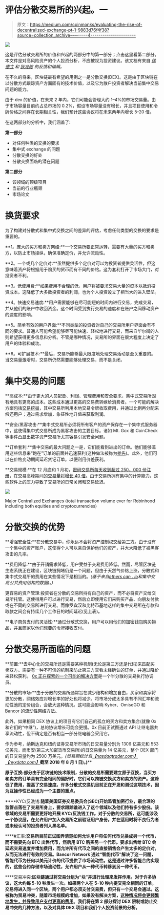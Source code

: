 # 评估分散交易所的兴起。一

> 原文：<https://medium.com/coinmonks/evaluating-the-rise-of-decentralized-exchange-pt-1-9883d76f4f38?source=collection_archive---------4----------------------->

![](img/e16291d3c3815ff4ce52dfcc06d5ea2d.png)

这是评估分散交易所的价值和兴起的两部分中的第一部分；点击这里看第二部分。本文件是对高风险资产的个人投资分析，不应被视为投资建议。该文档有来自 [*徐德立*](https://medium.com/u/2029f26ffab8?source=post_page-----9883d76f4f38--------------------------------) *和* [*狄龙陈*](https://medium.com/u/b1d8cbfdefbb?source=post_page-----9883d76f4f38--------------------------------) *的反馈和编辑。*

在不久的将来，区块链最有希望的用例之一是分散交换(DEX)。这是由于区块链在以分散方式跟踪资产方面固有的技术价值，以及它为散户投资者解决当前集中交易问题的能力。

由于 dex 的价值，在未来 2 年内，它们可能会管理大约 1–4%的市场交易量。由于市场容量目前约占总市场的 0.2%，假设市场容量没有增长，并且项目使用和令牌价格之间存在长期相关性，我们预计这些协议将在未来两年内增长 5-20 倍。

在这两部分的分析中，我们涵盖了:

**第一部分**

*   对任何种类的交换的要求
*   集中式 exchange 的问题
*   分散交换的好处
*   分散交换面临的潜在问题

**第二部分**

*   该领域的顶级项目
*   当前的行业瓶颈
*   市场论文

# **换货要求**

为了构建对分散式和集中式交换之间的差异的评估，考虑任何类型的交换的要求是重要的。

**1。庞大的买方和卖方网络:**一个交易所要正常运转，需要有大量的买方和卖方，以防止市场操纵，确保准确定价，并允许流动性。

**2。一个或几个定价对:**虽然提供多个定价对可以为投资者提供灵活性，但这意味着资产将根据用于购买的货币而有不同的价格。这为套利打开了市场大门，对投资者不利。

**3。低使用费:**如果费用不合理的低，用户将被要求交易大量的资本以抵消投资成本。这降低了大多数投资者的利润，也为个人投资设立了相当大的进入壁垒。

**4。快速交易速度:**用户需要能够在尽可能短的时间内进行交易，完成交易，并从他们的账户中收回资金。这个时间受到执行交易的速度和在账户之间移动资产的速度的影响。

**5。简单有效的用户界面:**不同类型的投资者对自己的交易所用户界面会有不同的要求。普通人可能希望能够尽可能快速、轻松地进行交易，而来自华尔街的人则希望获得更多信息和分析。不管是哪种情况，交易所的界面在很大程度上决定了用户的体验和成功。

**6。可扩展技术:**最后，交易所能够最大限度地处理交易活动是至关重要的。当交易量激增时，交易所仍然需要能够处理交易，而不是关闭。

# **集中交易的问题**

**高成本:**由于更大的人员配备、利润、管理费用和安全要求，集中式交易所固有地具有更高的成本。这些成本通过更高的交易费转嫁给消费者。一个可能的解决方案包括[交易挖掘](/zkcapital/how-asian-exchanges-and-investors-are-making-huge-profits-through-trade-driven-mining-92745c4b5693)，其中交易所利用本地交易令牌收取费用，并通过比例再分配来偿还用户；通过需求增加，象征性地升值来获取利润。

**安全/黑客攻击:**集中式交易所必须将所有客户的资产保存在一个集中式服务器中，这使得集中式交易所成为黑客攻击的主要目标。诸如 Mt. Gox 和 CoinCheck 等事件凸显出数字资产交易所尤其容易引发安全问题。

**订单套利:**集中交易的最大问题之一是，它们能看到进出的订单。他们能够滥用这些信息来“跑在”订单的前面并迅速获利(这种做法被称为[抢先](https://www.ft.com/content/9a09df46-4f18-11e6-88c5-db83e98a590a))。此外，他们可以在价格变动期间延迟贷记订单，以便利用价差获利。

**交易规模:**在 12 月底和 1 月初，[密码交易所每天收到超过 250，000 份注册](https://cointelegraph.com/news/binance-bitfinex-bittrex-temporarily-say-no-to-new-users)，在交易高峰期间[的交易量将增长 40 倍](https://finance.yahoo.com/news/coinbase-halts-litecoin-ether-trades-174049125.html)。由于交易所拥有集中的计算能力，这些软件上的压力导致了交易所的日常关闭和交易延迟。

![](img/6037cd3a5748734d9a056246f91d457c.png)

Major Centralized Exchanges (total transaction volume ever for Robinhood including both equities and cryptocurrencies)

# **分散交换的优势**

**增强安全性:**在分散交易中，你永远不会将资产控制权交给第三方。由于没有一个集中的资产账户，这使得个人可以亲自保护他们的资产，并大大降低了被黑客攻击的几率。

**费用降低:**由于开销需求降低，用户受益于交易费用降低。然而，尽管区块链生态系统正在建设，区块链拥堵仍是一个问题，但由于天然气价格上涨，分散式和集中式交易所的费用在某些情况下是相当的。*(基于来自*[*ethers can . io*](https://etherscan.io/)*和集中交易公共费用结构的数据)。)*

更容易的资产管理:投资者在分散的交易所持有自己的资产，而不必将资产交给交易所托管。这使得用户可以进行交易，然后立即使用它们来购买产品、向朋友付款或在不同的交易所进行交易。而像罗宾汉和比特币基地这样的集中交易所在存款和取款之间会有持续几个工作日的时间延迟(见上表)。

**电子商务支付的灵活性:**通过分散式交换，用户可以用他们的加密钱包购买物品，并且商家以他们想要的令牌接收支付。

# **分散交易所面临的问题**

**前置:**去中心化的交易所还是需要某种机制(无论是第三方还是代码)来匹配买卖双方。需要有一种不可信的机制来防止第三方查看未经确认的订单，并通过降价来轻松获利。 [0x 正在探索的一个可能的解决方案](https://blog.0xproject.com/front-running-griefing-and-the-perils-of-virtual-settlement-part-2-921b00109e21)是一个半分散的交易执行协调员。

**分散的市场:**由于分散的交易所通常旨在减少结构和增加自由，买家和卖家将更加分散，网络效应对增长率的好处也将减少。将市场分成太多具有不同汇率和流动性池的定价组合，会放大这种情况。这可能会影响 Kyber、OmiseGO 和 Bancor 的流动性网络方法。

此外，如果相同 DEX 协议上的项目有它们自己的孤立的买方和卖方集合(就像 0x 和它们的“中继”)，总的协议增长可能会更慢。0x 目前正试图通过 API 让继电器共享流动性，但不确定是否有相当一部分继电器会采用它。

作为参考，纳斯达克和纽约证券交易所市场的日交易量分别为 1306 亿美元和 553 亿美元，而币安(第三大加密货币交易所)的日交易量为 14 亿美元，整个 DEX 部门的日交易量约为 2500 万美元。*(贸易额统计自*[*【nasdaqtrader.com】*](https://www.nasdaqtrader.com/)*[*【nyxdata.com】*](http://www.nyxdata.com/nysedata/asp/factbook/viewer_edition.asp?mode=table&key=3141&category=3)*[](https://coinmarketcap.com/)**截至 2018 年 8 月 1 日)。)****

**原子互换:部分由于区块链的技术限制，分散的交易所需要建立原子互换，当买方和卖方的订单具有完全相同的偏好时，它们可以跨链交换买方和卖方的资产。这降低了费用，提高了交易速度。许多分散式交换机目前正在开发和测试这项技术，因为互操作性已经成为一个主要的重点。**

****KYC/反洗钱:**随着美国证券交易委员会(SEC)开始监管加密行业，最合理的监管点落在了交易所身上，要求跟踪谁进入了这个领域以及他们持有多少股份。该领域的交易所需要更好地开展 KYC/反洗钱工作。对于分散的交易所，这可能涉及一个协议层，在允许用户加入交易所之前验证用户身份，并在适用时将不良行为者或未经认可的投资者列入黑名单。**

****#汇率:**交易所目前正试图弄清楚如何允许用户将任何代币兑换成另一个代币，而不需要先向 BTC 出售代币，然后用 BTC 购买另一个代币。要求出售给 BTC 会延迟交易速度并增加费用，而允许所有代币之间的直接销售会产生太多的定价对，从而无法进行有效的交易。Bancor Network 通过“智能代币”解决了这一问题，智能代币为任何以美元计价的代币提供了市场流动性。这是通过许多智能合约实现的，这些合约存储市场流动性，允许用户从一种代币转移到另一种代币。**

****交易冲突:**区块链通过将交易分组为“块”并进行处理来发挥作用。对于许多协议，这大约每 5-10 秒发生一次。如果两个人在 5-10 秒内提交完全相同的订单，交易将进入同一个区块，两个用户都必须支付交易费，但只有一个交易会通过。这被称为贸易冲突，随着市场规模的增加，如果没有解决方案，[这种情况将会更频繁地发生，并导致用户支付更高的费用](https://blog.0xproject.com/front-running-griefing-and-the-perils-of-virtual-settlement-part-1-8554ab283e97?gi=121ad504ea2f)。我们将在第 2 部分探讨 DEX 限制或防止交易冲突的几种方法，以及对具体 DEX 项目和我们个人投资前景的分析。**